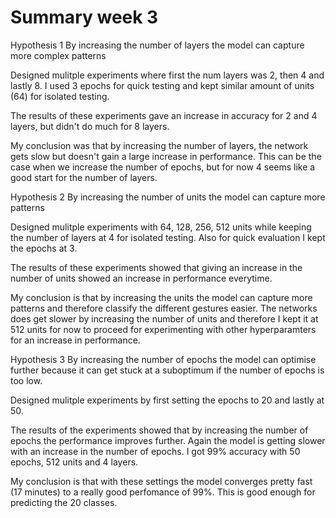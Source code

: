 # Summary week 3
Hypothesis 1
By increasing the number of layers the model can capture more complex patterns

Designed mulitple experiments where first the num layers was 2, then 4 and lastly 8. I used 3 epochs for quick testing and kept similar amount of units (64) for isolated testing.

The results of these experiments gave an increase in accuracy for 2 and 4 layers, but didn't do much for 8 layers.

My conclusion was that by increasing the number of layers, the network gets slow but doesn't gain a large increase in performance. This can be the case when we increase the number of epochs, but for now 4 seems like a good start for the number of layers.


Hypothesis 2
By increasing the number of units the model can capture more patterns

Designed mulitple experiments with 64, 128, 256, 512 units while keeping the number of layers at 4 for isolated testing. Also for quick evaluation I kept the epochs at 3.

The results of these experiments showed that giving an increase in the number of units showed an increase in performance everytime.

My conclusion is that by increasing the units the model can capture more patterns and therefore classify the different gestures easier. The networks does get slower by increasing the number of units and therefore I kept it at 512 units for now to proceed for experimenting with other hyperparamters for an increase in performance.

Hypothesis 3
By increasing the number of epochs the model can optimise further because it can get stuck at a suboptimum if the number of epochs is too low.

Designed mulitple experiments by first setting the epochs to 20 and lastly at 50.

The results of the experiments showed that by increasing the number of epochs the performance improves further. Again the model is getting slower with an increase in the number of epochs. I got 99% accuracy with 50 epochs, 512 units and 4 layers.

My conclusion is that with these settings the model converges pretty fast (17 minutes) to a really good perfomance of 99%. This is good enough for predicting the 20 classes.